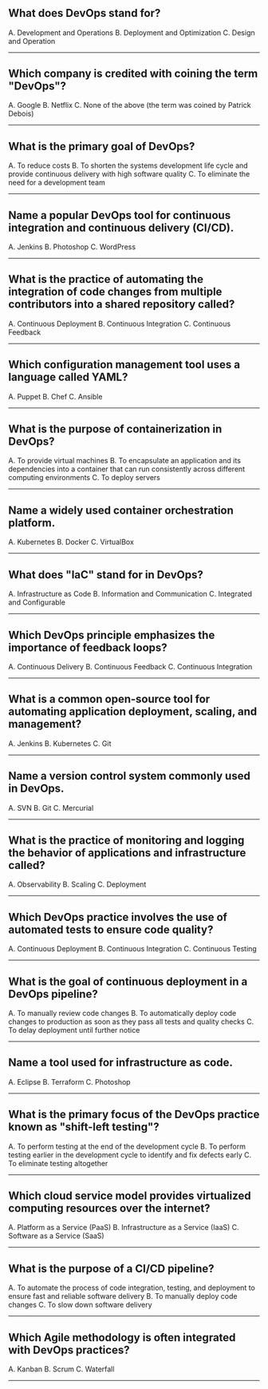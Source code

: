 # 

## What does DevOps stand for?

A. Development and Operations
B. Deployment and Optimization
C. Design and Operation

---

## Which company is credited with coining the term "DevOps"?

A. Google
B. Netflix
C. None of the above (the term was coined by Patrick Debois)

---

## What is the primary goal of DevOps?

A. To reduce costs
B. To shorten the systems development life cycle and provide continuous delivery with high software quality
C. To eliminate the need for a development team

---

## Name a popular DevOps tool for continuous integration and continuous delivery (CI/CD).

A. Jenkins
B. Photoshop
C. WordPress

---

## What is the practice of automating the integration of code changes from multiple contributors into a shared repository called?

A. Continuous Deployment
B. Continuous Integration
C. Continuous Feedback

---

## Which configuration management tool uses a language called YAML?

A. Puppet
B. Chef
C. Ansible

---

## What is the purpose of containerization in DevOps?

A. To provide virtual machines
B. To encapsulate an application and its dependencies into a container that can run consistently across different computing environments
C. To deploy servers

---

## Name a widely used container orchestration platform.

A. Kubernetes
B. Docker
C. VirtualBox

---

## What does "IaC" stand for in DevOps?

A. Infrastructure as Code
B. Information and Communication
C. Integrated and Configurable

---

## Which DevOps principle emphasizes the importance of feedback loops?

A. Continuous Delivery
B. Continuous Feedback
C. Continuous Integration

---

## What is a common open-source tool for automating application deployment, scaling, and management?

A. Jenkins
B. Kubernetes
C. Git

---

## Name a version control system commonly used in DevOps.

A. SVN
B. Git
C. Mercurial

---

## What is the practice of monitoring and logging the behavior of applications and infrastructure called?

A. Observability
B. Scaling
C. Deployment

---

## Which DevOps practice involves the use of automated tests to ensure code quality?

A. Continuous Deployment
B. Continuous Integration
C. Continuous Testing

---

## What is the goal of continuous deployment in a DevOps pipeline?

A. To manually review code changes
B. To automatically deploy code changes to production as soon as they pass all tests and quality checks
C. To delay deployment until further notice

---

## Name a tool used for infrastructure as code.

A. Eclipse
B. Terraform
C. Photoshop

---

## What is the primary focus of the DevOps practice known as "shift-left testing"?

A. To perform testing at the end of the development cycle
B. To perform testing earlier in the development cycle to identify and fix defects early
C. To eliminate testing altogether

---

## Which cloud service model provides virtualized computing resources over the internet?

A. Platform as a Service (PaaS)
B. Infrastructure as a Service (IaaS)
C. Software as a Service (SaaS)

---

## What is the purpose of a CI/CD pipeline?

A. To automate the process of code integration, testing, and deployment to ensure fast and reliable software delivery
B. To manually deploy code changes
C. To slow down software delivery

---

## Which Agile methodology is often integrated with DevOps practices?

A. Kanban
B. Scrum
C. Waterfall

---
